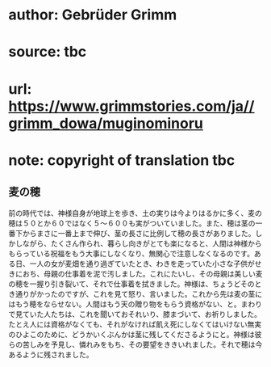 # author: Gebrüder Grimm
# source: tbc
# url: https://www.grimmstories.com/ja//grimm_dowa/muginominoru
# note: copyright of translation tbc

## 麦の穂 

前の時代では、神様自身が地球上を歩き、土の実りは今よりはるかに多く、麦の穂は５０とか６０ではなく５～６００も実がついていました。また、穂は茎の一番下からまさに一番上まで伸び、茎の長さに比例して穂の長さがありました。しかしながら、たくさん作られ、暮らし向きがとても楽になると、人間は神様からもらっている祝福をもう大事にしなくなり、無関心で注意しなくなるのです。ある日、一人の女が麦畑を通り過ぎていたとき、わきを走っていた小さな子供がせきにおち、母親の仕事着を泥で汚しました。これにたいし、その母親は美しい麦の穂を一握り引き裂いて、それで仕事着を拭きました。神様は、ちょうどそのとき通りがかったのですが、これを見て怒り、言いました。これから先は麦の茎にはもう穂をならせない。人間はもう天の贈り物をもらう資格がない、と。まわりで見ていた人たちは、これを聞いておそれいり、膝まづいて、お祈りしました。たとえ人には資格がなくても、それがなければ飢え死にしなくてはいけない無実のひよこのために、どうかいくぶんかは茎に残してくださるようにと。神様は彼らの苦しみを予見し、憐れみをもち、その要望をききいれました。それで穂は今あるように残されました。
